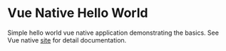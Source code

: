 # Vue Native Hello World

Simple hello world vue native application demonstrating the basics. See Vue native [site](https://vue-native.io/) for detail documentation.
